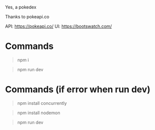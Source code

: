 Yes, a pokedex

Thanks to pokeapi.co

API: https://pokeapi.co/
UI: https://bootswatch.com/

# Commands
> npm i

> npm run dev

# Commands (if error when run dev)
> npm install concurrently

> npm install nodemon

> npm run dev
